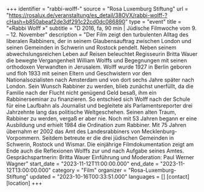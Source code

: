 +++
identifier = "rabbi-wolff-"
source = "Rosa Luxemburg Stiftung"
url = "https://rosalux.de/veranstaltung/es_detail/38OVX/rabbi-wolff-?cHash=b850abeaf2de3df291c22cd0dc086890"
type = "event"
title = "«Rabbi Wolff »"
subtitle = "D 2016, fa, 90 min | Jüdische Filmwoche  vom 9. – 12. November"
description = "Der Film zeigt den turbulenten Alltag des liberalen Rabbiners, der in seinem Glaubensauftrag zwischen London und seinen Gemeinden in Schwerin und Rostock pendelt. Neben seinem abwechslungsreichen Leben auf Reisen beleuchtet Regisseurin Britta Wauer die bewegte Vergangenheit William Wolffs und Begegnungen mit seinen orthodoxen Verwandten in Jerusalem. Wolff wurde 1927 in Berlin geboren und floh 1933 mit seinen Eltern und Geschwistern vor den Nationalsozialisten nach Amsterdam und von dort sechs Jahre später nach London. Sein Wunsch Rabbiner zu werden, blieb zunächst unerfüllt, da die Familie nach der Flucht nicht genügend Geld besaß, ihm ein Rabbinerseminar zu finanzieren. So entschied sich Wolff nach der Schule für eine Laufbahn als Journalist und begleitete als Parlamentsreporter drei Jahrzehnte lang das politische Weltgeschehen. Seinen alten Traum, Rabbiner zu werden, vergaß er aber nie. Noch mit 53 Jahren begann er eine Ausbildung und erhielt 1984 die Ordination zum Rabbiner. Mit 75 Jahren übernahm er 2002 das Amt des Landesrabbiners von Mecklenburg-Vorpommern. Seitdem betreute er die drei jüdischen Gemeinden in Schwerin, Rostock und Wismar. 
Die einjährige Filmdokumentation zeigt am Ende auch die Reflexionen Wolffs zur und nach Aufgabe seines Amtes. 
Gesprächspartnerin: Britta Wauer
Einführung und Moderation: Paul Werner Wagner"
start_date = "2023-11-12T11:00:00.000"
end_date = "2023-11-12T13:00:00.000"
category = "Film"
organizer = "Rosa-Luxemburg-Stiftung"
updated = "2023-10-16T00:33:51.000"
languages = []
[contact]
[location]
+++